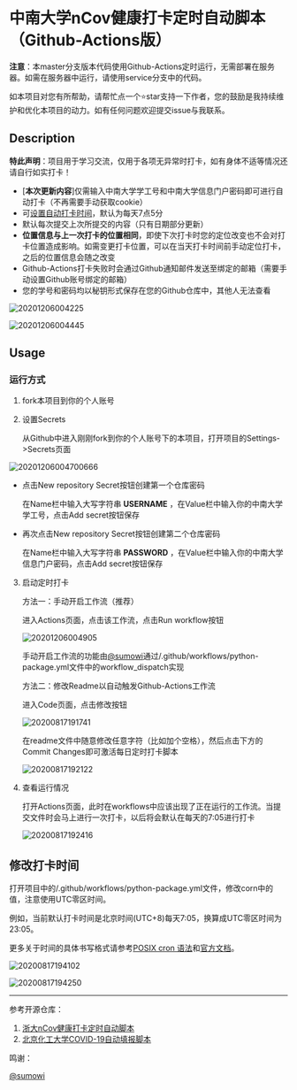 # 中南大学nCov健康打卡定时自动脚本（Github-Actions版）

**注意**：本master分支版本代码使用Github-Actions定时运行，无需部署在服务器。如需在服务器中运行，请使用service分支中的代码。

如本项目对您有所帮助，请帮忙点一个⭐star支持一下作者，您的鼓励是我持续维护和优化本项目的动力。如有任何问题欢迎提交issue与我联系。

## Description

**特此声明**：项目用于学习交流，仅用于各项无异常时打卡，如有身体不适等情况还请自行如实打卡！

* [**本次更新内容**]仅需输入中南大学学工号和中南大学信息门户密码即可进行自动打卡（不再需要手动获取cookie）
* 可[设置自动打卡时间](#dksj)，默认为每天7点5分
* 默认每次提交上次所提交的内容（只有日期部分更新）
* **位置信息与上一次打卡的位置相同**，即使下次打卡时您的定位改变也不会对打卡位置造成影响。如需变更打卡位置，可以在当天打卡时间前手动定位打卡，之后的位置信息会随之改变
* Github-Actions打卡失败时会通过Github通知邮件发送至绑定的邮箱（需要手动设置Github账号绑定的邮箱）
* 您的学号和密码均以秘钥形式保存在您的Github仓库中，其他人无法查看

![20201206004225](https://gitee.com/lxy764139720/my-figure-bed/raw/master/img/20201206004225.png)

![20201206004445](https://gitee.com/lxy764139720/my-figure-bed/raw/master/img/20201206004445.png)

## Usage

### 运行方式

1. fork本项目到你的个人账号
   
2. 设置Secrets

    从Github中进入刚刚fork到你的个人账号下的本项目，打开项目的Settings->Secrets页面
    

![20201206004700666](https://gitee.com/lxy764139720/my-figure-bed/raw/master/img/20201206004701.png)

* 点击New repository Secret按钮创建第一个仓库密码

  在Name栏中输入大写字符串 **USERNAME** ，在Value栏中输入你的中南大学学工号，点击Add secret按钮保存

* 再次点击New repository Secret按钮创建第二个仓库密码

  在Name栏中输入大写字符串 **PASSWORD** ，在Value栏中输入你的中南大学信息门户密码，点击Add secret按钮保存

3. 启动定时打卡

    方法一：手动开启工作流（推荐）

    进入Actions页面，点击该工作流，点击Run workflow按钮

    ![20201206004905](https://gitee.com/lxy764139720/my-figure-bed/raw/master/img/20201206004905.png)

    手动开启工作流的功能由[@sumowi](https://github.com/sumowi)通过/.github/workflows/python-package.yml文件中的workflow_dispatch实现

    方法二：修改Readme以自动触发Github-Actions工作流

    进入Code页面，点击修改按钮

    ![20200817191741](https://gitee.com/lxy764139720/my-figure-bed/raw/master/img/20201206004952.png)

    在readme文件中随意修改任意字符（比如加个空格），然后点击下方的Commit Changes即可激活每日定时打卡脚本

    ![20200817192122](https://gitee.com/lxy764139720/my-figure-bed/raw/master/img/20201206005001.png)

4. 查看运行情况

    打开Actions页面，此时在workflows中应该出现了正在运行的工作流。当提交文件时会马上进行一次打卡，以后将会默认在每天的7:05进行打卡

    ![20200817192416](https://gitee.com/lxy764139720/my-figure-bed/raw/master/img/20201206005011.png)

## <span id="dksj">修改打卡时间</span>

打开项目中的/.github/workflows/python-package.yml文件，修改corn中的值，注意使用UTC零区时间。

例如，当前默认打卡时间是北京时间(UTC+8)每天7:05，换算成UTC零区时间为23:05。

更多关于时间的具体书写格式请参考[POSIX cron 语法](https://crontab.guru/)和[官方文档](https://docs.github.com/cn/actions/reference/events-that-trigger-workflows#)。

![20200817194102](https://gitee.com/lxy764139720/my-figure-bed/raw/master/img/20201206005022.png)

![20200817194250](https://gitee.com/lxy764139720/my-figure-bed/raw/master/img/20201206005026.png)

---
参考开源仓库：

1. [浙大nCov健康打卡定时自动脚本](https://github.com/Tishacy/ZJU-nCov-Hitcarder)
2. [北京化工大学COVID-19自动填报脚本](https://github.com/W0n9/BUCT_nCoV_Report)

鸣谢：

[@sumowi](https://github.com/sumowi)
